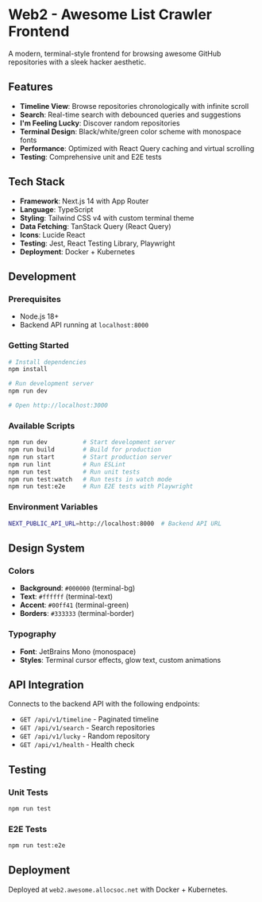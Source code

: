 # Web2 - Awesome List Crawler Frontend

A modern, terminal-style frontend for browsing awesome GitHub repositories with a sleek hacker aesthetic.

## Features

- **Timeline View**: Browse repositories chronologically with infinite scroll
- **Search**: Real-time search with debounced queries and suggestions
- **I'm Feeling Lucky**: Discover random repositories
- **Terminal Design**: Black/white/green color scheme with monospace fonts
- **Performance**: Optimized with React Query caching and virtual scrolling
- **Testing**: Comprehensive unit and E2E tests

## Tech Stack

- **Framework**: Next.js 14 with App Router
- **Language**: TypeScript
- **Styling**: Tailwind CSS v4 with custom terminal theme
- **Data Fetching**: TanStack Query (React Query)
- **Icons**: Lucide React
- **Testing**: Jest, React Testing Library, Playwright
- **Deployment**: Docker + Kubernetes

## Development

### Prerequisites

- Node.js 18+
- Backend API running at `localhost:8000`

### Getting Started

```bash
# Install dependencies
npm install

# Run development server
npm run dev

# Open http://localhost:3000
```

### Available Scripts

```bash
npm run dev          # Start development server
npm run build        # Build for production  
npm run start        # Start production server
npm run lint         # Run ESLint
npm run test         # Run unit tests
npm run test:watch   # Run tests in watch mode
npm run test:e2e     # Run E2E tests with Playwright
```

### Environment Variables

```bash
NEXT_PUBLIC_API_URL=http://localhost:8000  # Backend API URL
```

## Design System

### Colors
- **Background**: `#000000` (terminal-bg)
- **Text**: `#ffffff` (terminal-text)
- **Accent**: `#00ff41` (terminal-green)
- **Borders**: `#333333` (terminal-border)

### Typography
- **Font**: JetBrains Mono (monospace)
- **Styles**: Terminal cursor effects, glow text, custom animations

## API Integration

Connects to the backend API with the following endpoints:

- `GET /api/v1/timeline` - Paginated timeline
- `GET /api/v1/search` - Search repositories
- `GET /api/v1/lucky` - Random repository
- `GET /api/v1/health` - Health check

## Testing

### Unit Tests
```bash
npm run test
```

### E2E Tests
```bash
npm run test:e2e
```

## Deployment

Deployed at `web2.awesome.allocsoc.net` with Docker + Kubernetes.
